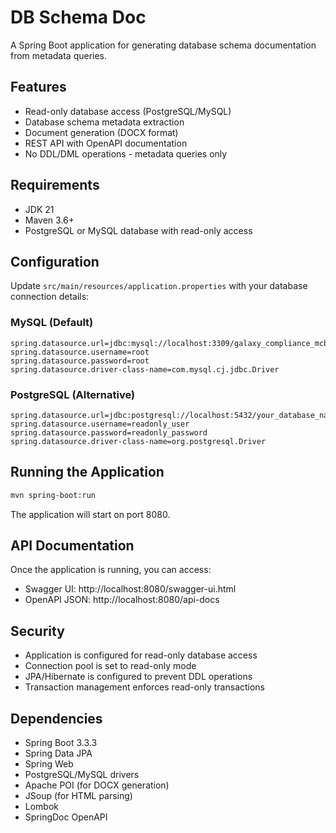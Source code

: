 # DB Schema Doc

A Spring Boot application for generating database schema documentation from metadata queries.

## Features

- Read-only database access (PostgreSQL/MySQL)
- Database schema metadata extraction
- Document generation (DOCX format)
- REST API with OpenAPI documentation
- No DDL/DML operations - metadata queries only

## Requirements

- JDK 21
- Maven 3.6+
- PostgreSQL or MySQL database with read-only access

## Configuration

Update `src/main/resources/application.properties` with your database connection details:

### MySQL (Default)
```properties
spring.datasource.url=jdbc:mysql://localhost:3309/galaxy_compliance_mcbankny
spring.datasource.username=root
spring.datasource.password=root
spring.datasource.driver-class-name=com.mysql.cj.jdbc.Driver
```

### PostgreSQL (Alternative)
```properties
spring.datasource.url=jdbc:postgresql://localhost:5432/your_database_name
spring.datasource.username=readonly_user
spring.datasource.password=readonly_password
spring.datasource.driver-class-name=org.postgresql.Driver
```

## Running the Application

```bash
mvn spring-boot:run
```

The application will start on port 8080.

## API Documentation

Once the application is running, you can access:

- Swagger UI: http://localhost:8080/swagger-ui.html
- OpenAPI JSON: http://localhost:8080/api-docs

## Security

- Application is configured for read-only database access
- Connection pool is set to read-only mode
- JPA/Hibernate is configured to prevent DDL operations
- Transaction management enforces read-only transactions

## Dependencies

- Spring Boot 3.3.3
- Spring Data JPA
- Spring Web
- PostgreSQL/MySQL drivers
- Apache POI (for DOCX generation)
- JSoup (for HTML parsing)
- Lombok
- SpringDoc OpenAPI
